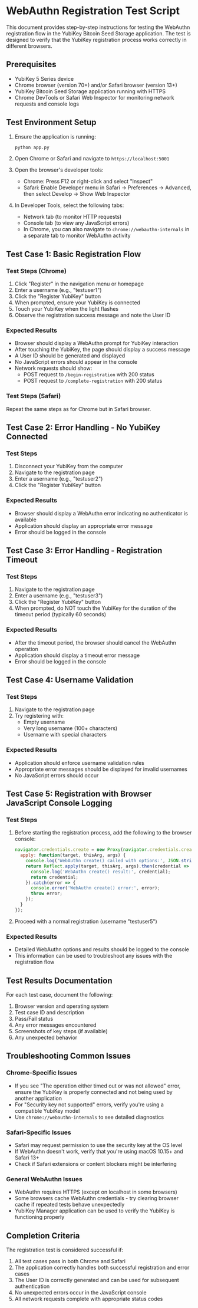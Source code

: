 # WebAuthn Registration Test Script

This document provides step-by-step instructions for testing the WebAuthn registration flow in the YubiKey Bitcoin Seed Storage application. The test is designed to verify that the YubiKey registration process works correctly in different browsers.

## Prerequisites

- YubiKey 5 Series device
- Chrome browser (version 70+) and/or Safari browser (version 13+)
- YubiKey Bitcoin Seed Storage application running with HTTPS
- Chrome DevTools or Safari Web Inspector for monitoring network requests and console logs

## Test Environment Setup

1. Ensure the application is running:
   ```bash
   python app.py
   ```

2. Open Chrome or Safari and navigate to `https://localhost:5001`

3. Open the browser's developer tools:
   - Chrome: Press F12 or right-click and select "Inspect"
   - Safari: Enable Developer menu in Safari → Preferences → Advanced, then select Develop → Show Web Inspector

4. In Developer Tools, select the following tabs:
   - Network tab (to monitor HTTP requests)
   - Console tab (to view any JavaScript errors)
   - In Chrome, you can also navigate to `chrome://webauthn-internals` in a separate tab to monitor WebAuthn activity

## Test Case 1: Basic Registration Flow

### Test Steps (Chrome)

1. Click "Register" in the navigation menu or homepage
2. Enter a username (e.g., "testuser1")
3. Click the "Register YubiKey" button
4. When prompted, ensure your YubiKey is connected
5. Touch your YubiKey when the light flashes
6. Observe the registration success message and note the User ID

### Expected Results

- Browser should display a WebAuthn prompt for YubiKey interaction
- After touching the YubiKey, the page should display a success message
- A User ID should be generated and displayed
- No JavaScript errors should appear in the console
- Network requests should show:
  - POST request to `/begin-registration` with 200 status
  - POST request to `/complete-registration` with 200 status

### Test Steps (Safari)

Repeat the same steps as for Chrome but in Safari browser.

## Test Case 2: Error Handling - No YubiKey Connected

### Test Steps

1. Disconnect your YubiKey from the computer
2. Navigate to the registration page
3. Enter a username (e.g., "testuser2")
4. Click the "Register YubiKey" button

### Expected Results

- Browser should display a WebAuthn error indicating no authenticator is available
- Application should display an appropriate error message
- Error should be logged in the console

## Test Case 3: Error Handling - Registration Timeout

### Test Steps

1. Navigate to the registration page
2. Enter a username (e.g., "testuser3")
3. Click the "Register YubiKey" button
4. When prompted, do NOT touch the YubiKey for the duration of the timeout period (typically 60 seconds)

### Expected Results

- After the timeout period, the browser should cancel the WebAuthn operation
- Application should display a timeout error message
- Error should be logged in the console

## Test Case 4: Username Validation

### Test Steps

1. Navigate to the registration page
2. Try registering with:
   - Empty username
   - Very long username (100+ characters)
   - Username with special characters

### Expected Results

- Application should enforce username validation rules
- Appropriate error messages should be displayed for invalid usernames
- No JavaScript errors should occur

## Test Case 5: Registration with Browser JavaScript Console Logging

### Test Steps

1. Before starting the registration process, add the following to the browser console:
   ```javascript
   navigator.credentials.create = new Proxy(navigator.credentials.create, {
     apply: function(target, thisArg, args) {
       console.log('WebAuthn create() called with options:', JSON.stringify(args[0], null, 2));
       return Reflect.apply(target, thisArg, args).then(credential => {
         console.log('WebAuthn create() result:', credential);
         return credential;
       }).catch(error => {
         console.error('WebAuthn create() error:', error);
         throw error;
       });
     }
   });
   ```

2. Proceed with a normal registration (username "testuser5")

### Expected Results

- Detailed WebAuthn options and results should be logged to the console
- This information can be used to troubleshoot any issues with the registration flow

## Test Results Documentation

For each test case, document the following:

1. Browser version and operating system
2. Test case ID and description
3. Pass/Fail status
4. Any error messages encountered
5. Screenshots of key steps (if available)
6. Any unexpected behavior

## Troubleshooting Common Issues

### Chrome-Specific Issues

- If you see "The operation either timed out or was not allowed" error, ensure the YubiKey is properly connected and not being used by another application
- For "Security key not supported" errors, verify you're using a compatible YubiKey model
- Use `chrome://webauthn-internals` to see detailed diagnostics

### Safari-Specific Issues

- Safari may request permission to use the security key at the OS level
- If WebAuthn doesn't work, verify that you're using macOS 10.15+ and Safari 13+
- Check if Safari extensions or content blockers might be interfering

### General WebAuthn Issues

- WebAuthn requires HTTPS (except on localhost in some browsers)
- Some browsers cache WebAuthn credentials - try clearing browser cache if repeated tests behave unexpectedly
- YubiKey Manager application can be used to verify the YubiKey is functioning properly

## Completion Criteria

The registration test is considered successful if:

1. All test cases pass in both Chrome and Safari
2. The application correctly handles both successful registration and error cases
3. The User ID is correctly generated and can be used for subsequent authentication
4. No unexpected errors occur in the JavaScript console
5. All network requests complete with appropriate status codes 